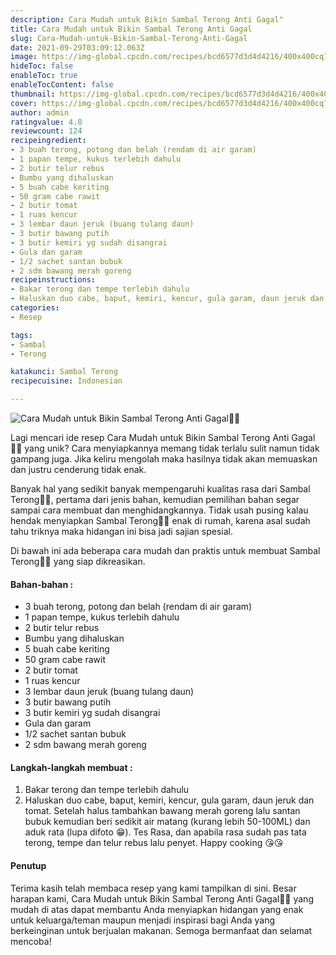 ```yaml
---
description: Cara Mudah untuk Bikin Sambal Terong Anti Gagal"
title: Cara Mudah untuk Bikin Sambal Terong Anti Gagal
slug: Cara-Mudah-untuk-Bikin-Sambal-Terong-Anti-Gagal
date: 2021-09-29T03:09:12.063Z
image: https://img-global.cpcdn.com/recipes/bcd6577d3d4d4216/400x400cq70/photo.jpg
hideToc: false
enableToc: true
enableTocContent: false
thumbnail: https://img-global.cpcdn.com/recipes/bcd6577d3d4d4216/400x400cq70/photo.jpg
cover: https://img-global.cpcdn.com/recipes/bcd6577d3d4d4216/400x400cq70/photo.jpg
author: admin
ratingvalue: 4.8
reviewcount: 124
recipeingredient:
- 3 buah terong, potong dan belah (rendam di air garam)
- 1 papan tempe, kukus terlebih dahulu
- 2 butir telur rebus
- Bumbu yang dihaluskan
- 5 buah cabe keriting
- 50 gram cabe rawit
- 2 butir tomat
- 1 ruas kencur
- 3 lembar daun jeruk (buang tulang daun)
- 3 butir bawang putih
- 3 butir kemiri yg sudah disangrai
- Gula dan garam
- 1/2 sachet santan bubuk
- 2 sdm bawang merah goreng
recipeinstructions:
- Bakar terong dan tempe terlebih dahulu
- Haluskan duo cabe, baput, kemiri, kencur, gula garam, daun jeruk dan tomat. Setelah halus tambahkan bawang merah goreng lalu santan bubuk kemudian beri sedikit air matang (kurang lebih 50-100ML) dan aduk rata (lupa difoto 😁). Tes Rasa, dan apabila rasa sudah pas tata terong, tempe dan telur rebus lalu penyet. Happy cooking 😘😘
categories:
- Resep

tags:
- Sambal
- Terong

katakunci: Sambal Terong
recipecuisine: Indonesian

---
```


![Cara Mudah untuk Bikin Sambal Terong Anti Gagal👩‍🍳](https://img-global.cpcdn.com/recipes/bcd6577d3d4d4216/400x400cq70/photo.jpg)

Lagi mencari ide resep Cara Mudah untuk Bikin Sambal Terong Anti Gagal👩‍🍳 yang unik? Cara menyiapkannya memang tidak terlalu sulit namun tidak gampang juga. Jika keliru mengolah maka hasilnya tidak akan memuaskan dan justru cenderung tidak enak.

Banyak hal yang sedikit banyak mempengaruhi kualitas rasa dari Sambal Terong👩‍🍳, pertama dari jenis bahan, kemudian pemilihan bahan segar sampai cara membuat dan menghidangkannya. Tidak usah pusing kalau hendak menyiapkan Sambal Terong👩‍🍳 enak di rumah, karena asal sudah tahu triknya maka hidangan ini bisa jadi sajian spesial.

Di bawah ini ada beberapa cara mudah dan praktis untuk membuat Sambal Terong👩‍🍳 yang siap dikreasikan.

<!--inarticleads1-->

#### Bahan-bahan :

- 3 buah terong, potong dan belah (rendam di air garam)
- 1 papan tempe, kukus terlebih dahulu
- 2 butir telur rebus
- Bumbu yang dihaluskan
- 5 buah cabe keriting
- 50 gram cabe rawit
- 2 butir tomat
- 1 ruas kencur
- 3 lembar daun jeruk (buang tulang daun)
- 3 butir bawang putih
- 3 butir kemiri yg sudah disangrai
- Gula dan garam
- 1/2 sachet santan bubuk
- 2 sdm bawang merah goreng

<!--inarticleads2-->

#### Langkah-langkah membuat :

1. Bakar terong dan tempe terlebih dahulu
1. Haluskan duo cabe, baput, kemiri, kencur, gula garam, daun jeruk dan tomat. Setelah halus tambahkan bawang merah goreng lalu santan bubuk kemudian beri sedikit air matang (kurang lebih 50-100ML) dan aduk rata (lupa difoto 😁). Tes Rasa, dan apabila rasa sudah pas tata terong, tempe dan telur rebus lalu penyet. Happy cooking 😘😘

#### Penutup

Terima kasih telah membaca resep yang kami tampilkan di sini. Besar harapan kami, Cara Mudah untuk Bikin Sambal Terong Anti Gagal👩‍🍳 yang mudah di atas dapat membantu Anda menyiapkan hidangan yang enak untuk keluarga/teman maupun menjadi inspirasi bagi Anda yang berkeinginan untuk berjualan makanan. Semoga bermanfaat dan selamat mencoba!